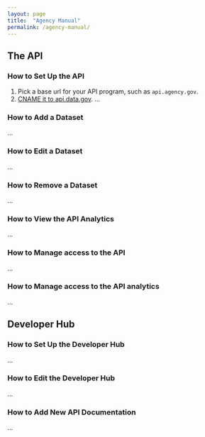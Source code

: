 ```yaml
---
layout: page
title:  "Agency Manual"
permalink: /agency-manual/
---
```


## The API  

### How to Set Up the API

1. Pick a base url for your API program, such as `api.agency.gov`.  
2. [CNAME it to api.data.gov](https://github.com/18F/api.data.gov/wiki/User-Manual:-Agencies#using-your-own-domain-name).
...

### How to Add a Dataset 

...

### How to Edit a Dataset 

...

### How to Remove a Dataset

...

### How to View the API Analytics 

...

### How to Manage access to the API 

...

### How to Manage access to the API analytics 

...

## Developer Hub 

### How to Set Up the Developer Hub

...

### How to Edit the Developer Hub 

...

### How to Add New API Documentation 

...


